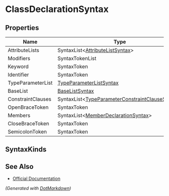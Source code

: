 # ClassDeclarationSyntax

## Properties

| Name              | Type                                                              |
| ----------------- | ----------------------------------------------------------------- |
| AttributeLists    | SyntaxList\<[AttributeListSyntax](SyntaxList.md)>                 |
| Modifiers         | SyntaxTokenList                                                   |
| Keyword           | SyntaxToken                                                       |
| Identifier        | SyntaxToken                                                       |
| TypeParameterList | [TypeParameterListSyntax](TypeParameterListSyntax.md)             |
| BaseList          | [BaseListSyntax](BaseListSyntax.md)                               |
| ConstraintClauses | SyntaxList\<[TypeParameterConstraintClauseSyntax](SyntaxList.md)> |
| OpenBraceToken    | SyntaxToken                                                       |
| Members           | SyntaxList\<[MemberDeclarationSyntax](SyntaxList.md)>             |
| CloseBraceToken   | SyntaxToken                                                       |
| SemicolonToken    | SyntaxToken                                                       |

## SyntaxKinds

## See Also

* [Official Documentation](https://docs.microsoft.com/en-us/dotnet/api/microsoft.codeanalysis.csharp.syntax.classdeclarationsyntax)


*\(Generated with [DotMarkdown](http://github.com/JosefPihrt/DotMarkdown)\)*